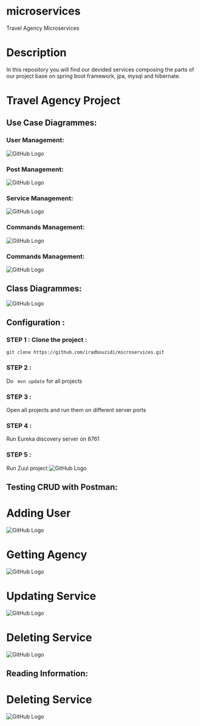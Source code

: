 # microservices
Travel Agency Microservices

# Description
In this repository you will find our devided services composing the parts of our project base on spring boot framework, jpa, mysql and hibernate.

# Travel Agency Project
## Use Case Diagrammes: 
### User Management:
![GitHub Logo](img/GestionUser%20UseCaseDiagram.jpg)
### Post Management:
![GitHub Logo](img/GestionPosts%20UseCaseDiagram.jpg)
### Service Management:
![GitHub Logo](img/Gestion%20Services.jpg)
### Commands Management:
![GitHub Logo](img/Gestion%20des%20commandes%20UseCase.jpg)
### Commands Management:
![GitHub Logo](img/Gestion%20offres.jpg)

## Class Diagrammes: 
![GitHub Logo](img/Diagramme%20de%20classe.jpg)

## Configuration :
### STEP 1 : Clone the project :
```console
git clone https://github.com/iradbouzidi/microservices.git
```
### STEP 2 :
Do ` mvn update` for all projects 
### STEP 3 :
Open all projects and run them on different server ports
### STEP 4 :
Run Eureka discovery server on 8761
### STEP 5 :
Run Zuul project
![GitHub Logo](img/Screenshot_1.png)

## Testing CRUD with Postman:
# Adding User
![GitHub Logo](img/Screenshot_2.png)

# Getting Agency
![GitHub Logo](img/Screenshot_3.png)

# Updating Service
![GitHub Logo](img/Screenshot_4.png)

# Deleting Service
![GitHub Logo](img/Screenshot_5.png)

## Reading Information:
# Deleting Service
![GitHub Logo](img/ok.png)
